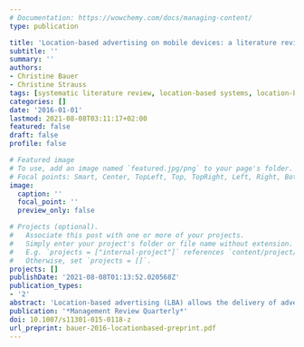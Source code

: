 ```yaml
---
# Documentation: https://wowchemy.com/docs/managing-content/
type: publication

title: 'Location-based advertising on mobile devices: a literature review and analysis'
subtitle: ''
summary: ''
authors:
- Christine Bauer
- Christine Strauss
tags: [systematic literature review, location-based systems, location-based advertising, location-based marketing, mobile advertising, advertising, context adaptivity, targeted advertising]
categories: []
date: '2016-01-01'
lastmod: 2021-08-08T03:11:17+02:00
featured: false
draft: false
profile: false

# Featured image
# To use, add an image named `featured.jpg/png` to your page's folder.
# Focal points: Smart, Center, TopLeft, Top, TopRight, Left, Right, BottomLeft, Bottom, BottomRight.
image:
  caption: ''
  focal_point: ''
  preview_only: false

# Projects (optional).
#   Associate this post with one or more of your projects.
#   Simply enter your project's folder or file name without extension.
#   E.g. `projects = ["internal-project"]` references `content/project/deep-learning/index.md`.
#   Otherwise, set `projects = []`.
projects: []
publishDate: '2021-08-08T01:13:52.020568Z'
publication_types:
- '2'
abstract: 'Location-based advertising (LBA) allows the delivery of advertising messages to consumers in places that are known for their particular high and positive advertising effect. While LBA is recognized for static roadside billboards and the Web, LBA can now be found on mobile devices. This mobile advertising adds valuable opportunities for companies: It allows consumers to be addressed (i) individually, (ii) based on their current location, and (iii) dynamically in real-time; furthermore, (iv) content may be replaced quickly by remote access. Accordingly, within the mobile marketing domain, LBA on mobile devices turns over a new leaf. This young research field is interdisciplinary at its core and marketing and technical experts expect major impetus. To contribute to this growing field, we systematically analyze and evaluate existing literature in the field of LBA on mobile devices, and present the results of six analyses. By building bridges between the involved disciplines, we present existing research in a condensed, concise and evaluating form which will support researchers in orienting for future research in the field. Furthermore, we pinpoint selected “white spots” in research and draw attention to promising areas for future research and directions of future development trends.'
publication: '*Management Review Quarterly*'
doi: 10.1007/s11301-015-0118-z
url_preprint: bauer-2016-locationbased-preprint.pdf
---
```

